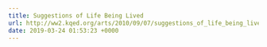 ```yaml
---
title: Suggestions of Life Being Lived
url: http://ww2.kqed.org/arts/2010/09/07/suggestions_of_life_being_lived/
date: 2019-03-24 01:53:23 +0000
---
```

